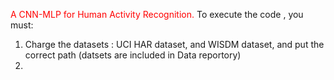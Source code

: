 <span style="color: red;">A CNN-MLP for Human Activity Recognition.</span>
To execute the code , you must:
1. Charge the datasets : UCI HAR dataset, and WISDM dataset, and put the correct path (datsets are included in Data reportory)
2. 

